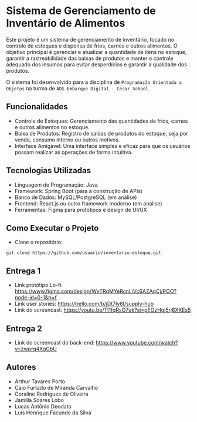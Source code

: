 # Sistema de Gerenciamento de Inventário de Alimentos
Este projeto é um sistema de gerenciamento de inventário, focado no controle de estoques e dispensa de frios, carnes e outros alimentos. O objetivo principal é gerenciar e atualizar a quantidade de itens no estoque, garantir a rastreabilidade das baixas de produtos e manter o controle adequado dos insumos para evitar desperdícios e garantir a qualidade dos produtos.

O sistema foi desenvolvido para a disciplina de `Programação Orientada a Objetos` na turma de `ADS Embarque Digital - Cesar School`.

## Funcionalidades
- Controle de Estoques: Gerenciamento das quantidades de frios, carnes e outros alimentos no estoque.
- Baixa de Produtos: Registro de saídas de produtos do estoque, seja por venda, consumo interno ou outros motivos.
- Interface Amigável: Uma interface simples e eficaz para que os usuários possam realizar as operações de forma intuitiva.

## Tecnologias Utilizadas
- Linguagem de Programação: Java
- Framework: Spring Boot (para a construção de APIs)
- Banco de Dados: MySQL/PostgreSQL (em análise)
- Frontend: React.js ou outro framework moderno (em análise)
- Ferramentas: Figma para protótipos e design de UI/UX

## Como Executar o Projeto
- Clone o repositório:
```
git clone https://github.com/usuario/inventario-estoque.git

```

## Entrega 1
- Link protótipo Lo-fi: https://www.figma.com/design/WvTRqMYeRcnLiVc6AZAqCj/POO?node-id=0-1&p=f
- Link user stories: https://trello.com/b/jDt7Iy8l/supply-hub
- Link do screencast: https://youtu.be/Tl1fqRsO7uk?si=pEOzHgj5rj6XKEs5

## Entrega 2
- Link do screencast do back-end: https://www.youtube.com/watch?v=zwprq4XgGbU

## Autores
- Arthur Tavares Porto
- Caio Furtado de Miranda Carvalho
- Coraline Rodrigues de Oliveira
- Jamilla Soares Lobo
- Lucas Antônio Deodato
- Luis Henrique Facunde da Silva
